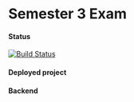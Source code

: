 # Semester 3 Exam


#### Status
[![Build Status](https://travis-ci.org/Castau/3semesterExam.svg?branch=master)](https://travis-ci.org/Castau/3semesterExam)

#### Deployed project


#### Backend



